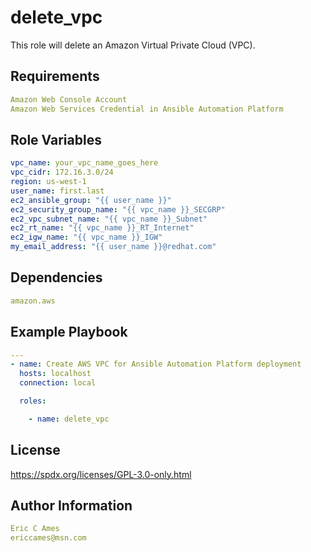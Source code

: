 delete_vpc
=========

This role will delete an Amazon Virtual Private Cloud (VPC).

Requirements
------------
```yaml
Amazon Web Console Account
Amazon Web Services Credential in Ansible Automation Platform
```
Role Variables
--------------
```yaml
vpc_name: your_vpc_name_goes_here
vpc_cidr: 172.16.3.0/24
region: us-west-1
user_name: first.last
ec2_ansible_group: "{{ user_name }}"
ec2_security_group_name: "{{ vpc_name }}_SECGRP"
ec2_vpc_subnet_name: "{{ vpc_name }}_Subnet"
ec2_rt_name: "{{ vpc_name }}_RT_Internet"
ec2_igw_name: "{{ vpc_name }}_IGW"
my_email_address: "{{ user_name }}@redhat.com"
```
Dependencies
------------
```yaml
amazon.aws
```
Example Playbook
----------------
```yaml
---
- name: Create AWS VPC for Ansible Automation Platform deployment
  hosts: localhost
  connection: local

  roles:

    - name: delete_vpc
```
License
-------

https://spdx.org/licenses/GPL-3.0-only.html

Author Information
------------------
```yaml
Eric C Ames
ericcames@msn.com
```